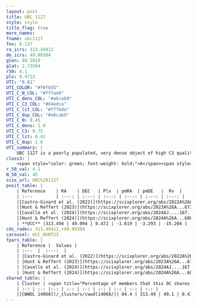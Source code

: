 ```yaml
---
layout: post
title: UBC 1127
style: style
title_flag: true
more_names: 
fname: ubc1127
fov: 0.137
ra_icrs: 313.49412
de_icrs: 49.09384
glon: 88.5919
glat: 2.73564
r50: 4.1
plx: 0.4722
UTI: "0.61"
UTI_COLOR: "#f0f8d5"
UTI_C_N_COL: "#fffae0"
UTI_C_dens_COL: "#a6cab9"
UTI_C_C3_COL: "#d4edca"
UTI_C_lit_COL: "#fff6da"
UTI_C_dup_COL: "#a6cab9"
UTI_C_N: 0.45
UTI_C_dens: 1.0
UTI_C_C3: 0.75
UTI_C_lit: 0.42
UTI_C_dup: 1.0
UTI_summary: |
    UBC 1127 is a poorly populated, very dense object of high C3 quality. It was recently reported in the literature. This object shares a large percentage of members with a later reported entry.
class3: |
    <span style="color: green; font-weight: bold;">A</span><span style="color: #FFC300; font-weight: bold;">B</span>
r_50_val: 4.1
N_50_val: 45
scix_url: UBC%201127
posit_table: |
    | Reference    | RA    | DEC   | Plx  | pmRA  | pmDE   |  Rv  |
    | :---         | :---: | :---: | :---: | :---: | :---: | :---: |
    |[Castro-Ginard et al. (2022)](https://scixplorer.org/abs/2022A%26A...661A.118C) | 313.49 | 49.08 | 0.47 | -1.6 | -3.3 | -- |
    |[Hunt & Reffert (2023)](https://scixplorer.org/abs/2023A%26A...673A.114H) | 313.5 | 49.097 | 0.469 | -1.619 | -3.297 | -15.229 |
    |[Cavallo et al. (2024)](https://scixplorer.org/abs/2024AJ....167...12C) | 313.485 | 49.085 | 0.474 | -- | -- | -- |
    |[Hunt & Reffert (2024)](https://scixplorer.org/abs/2024A%26A...686A..42H) | 313.5 | 49.097 | 0.469 | -1.619 | -3.297 | -15.229 |
    | **UCC** |313.494 | 49.094 | 0.472 | -1.619 | -3.293 | -15.204 | 
cds_radec: 313.49412,+49.09384
carousel: UCC_HUNT23
fpars_table: |
    | Reference |  Values |
    | :---  |  :---:  |
    | [Castro-Ginard et al. (2022)](https://scixplorer.org/abs/2022A%26A...661A.118C) | `AV=2.115, Dist=2160, logAge=7.863` |
    | [Hunt & Reffert (2023)](https://scixplorer.org/abs/2023A%26A...673A.114H) | `AV50=2.521, diffAV50=1.055, MOD50=11.53, logAge50=7.706` |
    | [Cavallo et al. (2024)](https://scixplorer.org/abs/2024AJ....167...12C) | `AV50=2.65, dMod50=12.12, logAge50=7.59, [Fe/H]50=0.61` |
    | [Hunt & Reffert (2024)](https://scixplorer.org/abs/2024A%26A...686A..42H) | `MassJ=362.429` |
shared_table: |
    | Cluster | <span title="Percentage of members that this OC shares with the ones listed">%</span>   | RA   | DEC   | Plx   | pmRA  | pmDE  | Rv | UTI |
    | :-: | :-: |:-: | :-: | :-: | :-: | :-: | :-: | :-: |
    |[CWWDL 14068](/_clusters/cwwdl14068/)| 84.4 | 313.49 | 49.1 | 0.47 | -1.61 | -3.3 | -15.2 |0.03 |
---
```

